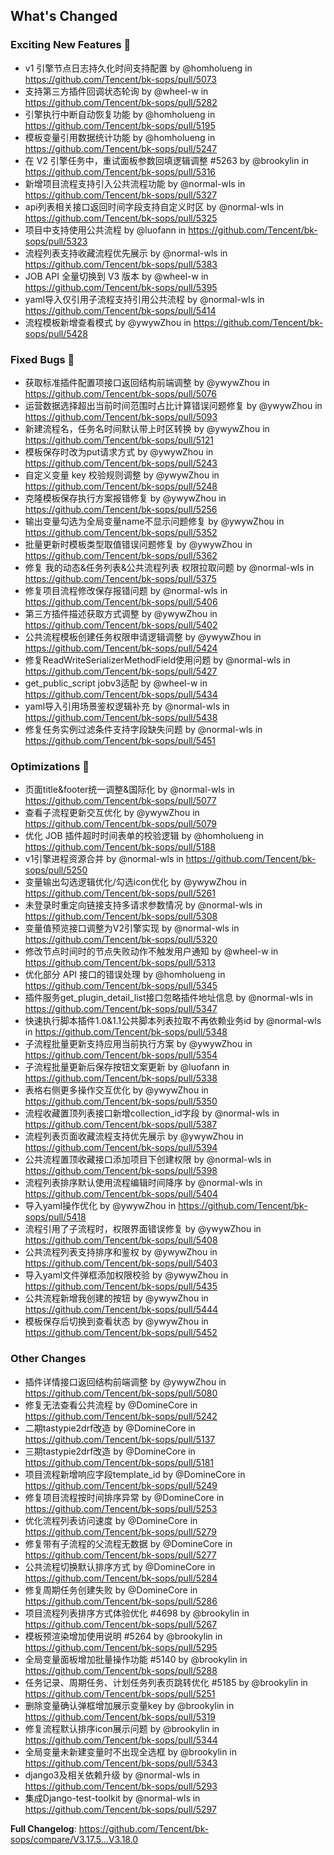 <!-- Release notes generated using configuration in .github/release.yml at release_cap -->

## What's Changed
### Exciting New Features 🎉
* v1 引擎节点日志持久化时间支持配置 by @homholueng in https://github.com/Tencent/bk-sops/pull/5073
* 支持第三方插件回调状态轮询 by @wheel-w in https://github.com/Tencent/bk-sops/pull/5282
* 引擎执行中断自动恢复功能 by @homholueng in https://github.com/Tencent/bk-sops/pull/5195
* 模板变量引用数据统计功能 by @homholueng in https://github.com/Tencent/bk-sops/pull/5247
* 在 V2 引擎任务中，重试面板参数回填逻辑调整 #5263 by @brookylin in https://github.com/Tencent/bk-sops/pull/5316
* 新增项目流程支持引入公共流程功能 by @normal-wls in https://github.com/Tencent/bk-sops/pull/5327
* api列表相关接口返回时间字段支持自定义时区 by @normal-wls in https://github.com/Tencent/bk-sops/pull/5325
* 项目中支持使用公共流程 by @luofann in https://github.com/Tencent/bk-sops/pull/5323
* 流程列表支持收藏流程优先展示 by @normal-wls in https://github.com/Tencent/bk-sops/pull/5383
* JOB API 全量切换到 V3 版本 by @wheel-w in https://github.com/Tencent/bk-sops/pull/5395
* yaml导入仅引用子流程支持引用公共流程 by @normal-wls in https://github.com/Tencent/bk-sops/pull/5414
* 流程模板新增查看模式 by @ywywZhou in https://github.com/Tencent/bk-sops/pull/5428

### Fixed Bugs 👾
* 获取标准插件配置项接口返回结构前端调整 by @ywywZhou in https://github.com/Tencent/bk-sops/pull/5076
* 运营数据选择超出当前时间范围时占比计算错误问题修复 by @ywywZhou in https://github.com/Tencent/bk-sops/pull/5093
* 新建流程名，任务名时间默认带上时区转换 by @ywywZhou in https://github.com/Tencent/bk-sops/pull/5121
* 模板保存时改为put请求方式 by @ywywZhou in https://github.com/Tencent/bk-sops/pull/5243
* 自定义变量 key 校验规则调整 by @ywywZhou in https://github.com/Tencent/bk-sops/pull/5248
* 克隆模板保存执行方案报错修复 by @ywywZhou in https://github.com/Tencent/bk-sops/pull/5256
* 输出变量勾选为全局变量name不显示问题修复 by @ywywZhou in https://github.com/Tencent/bk-sops/pull/5352
* 批量更新时模板类型取值错误问题修复 by @ywywZhou in https://github.com/Tencent/bk-sops/pull/5362
* 修复 我的动态&任务列表&公共流程列表 权限拉取问题 by @normal-wls in https://github.com/Tencent/bk-sops/pull/5375
* 修复项目流程修改保存报错问题 by @normal-wls in https://github.com/Tencent/bk-sops/pull/5406
* 第三方插件描述获取方式调整 by @ywywZhou in https://github.com/Tencent/bk-sops/pull/5402
* 公共流程模板创建任务权限申请逻辑调整 by @ywywZhou in https://github.com/Tencent/bk-sops/pull/5424
* 修复ReadWriteSerializerMethodField使用问题 by @normal-wls in https://github.com/Tencent/bk-sops/pull/5427
* get_public_script jobv3适配 by @wheel-w in https://github.com/Tencent/bk-sops/pull/5434
* yaml导入引用场景鉴权逻辑补充 by @normal-wls in https://github.com/Tencent/bk-sops/pull/5438
* 修复任务实例过滤条件支持字段缺失问题 by @normal-wls in https://github.com/Tencent/bk-sops/pull/5451

### Optimizations 🦾
* 页面title&footer统一调整&国际化 by @normal-wls in https://github.com/Tencent/bk-sops/pull/5077
* 查看子流程更新交互优化 by @ywywZhou in https://github.com/Tencent/bk-sops/pull/5079
* 优化 JOB 插件超时时间表单的校验逻辑 by @homholueng in https://github.com/Tencent/bk-sops/pull/5188
* v1引擎进程资源合并 by @normal-wls in https://github.com/Tencent/bk-sops/pull/5250
* 变量输出勾选逻辑优化/勾选icon优化 by @ywywZhou in https://github.com/Tencent/bk-sops/pull/5261
* 未登录时重定向链接支持多请求参数情况 by @normal-wls in https://github.com/Tencent/bk-sops/pull/5308
* 变量值预览接口调整为V2引擎实现 by @normal-wls in https://github.com/Tencent/bk-sops/pull/5320
* 修改节点时间时的节点失败动作不触发用户通知 by @wheel-w in https://github.com/Tencent/bk-sops/pull/5313
* 优化部分 API 接口的错误处理 by @homholueng in https://github.com/Tencent/bk-sops/pull/5345
* 插件服务get_plugin_detail_list接口忽略插件地址信息 by @normal-wls in https://github.com/Tencent/bk-sops/pull/5347
* 快速执行脚本插件1.0&1.1公共脚本列表拉取不再依赖业务id by @normal-wls in https://github.com/Tencent/bk-sops/pull/5348
* 子流程批量更新支持应用当前执行方案 by @ywywZhou in https://github.com/Tencent/bk-sops/pull/5354
* 子流程批量更新后保存按钮文案更新 by @luofann in https://github.com/Tencent/bk-sops/pull/5338
* 表格右侧更多操作交互优化 by @ywywZhou in https://github.com/Tencent/bk-sops/pull/5350
* 流程收藏置顶列表接口新增collection_id字段 by @normal-wls in https://github.com/Tencent/bk-sops/pull/5387
* 流程列表页面收藏流程支持优先展示 by @ywywZhou in https://github.com/Tencent/bk-sops/pull/5394
* 公共流程置顶收藏接口添加项目下创建权限 by @normal-wls in https://github.com/Tencent/bk-sops/pull/5398
* 流程列表排序默认使用流程编辑时间降序 by @normal-wls in https://github.com/Tencent/bk-sops/pull/5404
* 导入yaml操作优化 by @ywywZhou in https://github.com/Tencent/bk-sops/pull/5418
* 流程引用了子流程时，权限界面错误修复 by @ywywZhou in https://github.com/Tencent/bk-sops/pull/5408
* 公共流程列表支持排序和鉴权 by @ywywZhou in https://github.com/Tencent/bk-sops/pull/5403
* 导入yaml文件弹框添加权限校验 by @ywywZhou in https://github.com/Tencent/bk-sops/pull/5435
* 公共流程新增我创建的按钮 by @ywywZhou in https://github.com/Tencent/bk-sops/pull/5444
* 模板保存后切换到查看状态 by @ywywZhou in https://github.com/Tencent/bk-sops/pull/5452

### Other Changes
* 插件详情接口返回结构前端调整 by @ywywZhou in https://github.com/Tencent/bk-sops/pull/5080
* 修复无法查看公共流程 by @DomineCore in https://github.com/Tencent/bk-sops/pull/5242
* 二期tastypie2drf改造 by @DomineCore in https://github.com/Tencent/bk-sops/pull/5137
* 三期tastypie2drf改造 by @DomineCore in https://github.com/Tencent/bk-sops/pull/5181
* 项目流程新增响应字段template_id by @DomineCore in https://github.com/Tencent/bk-sops/pull/5249
* 修复项目流程按时间排序异常 by @DomineCore in https://github.com/Tencent/bk-sops/pull/5253
* 优化流程列表访问速度 by @DomineCore in https://github.com/Tencent/bk-sops/pull/5279
* 修复带有子流程的父流程无数据 by @DomineCore in https://github.com/Tencent/bk-sops/pull/5277
* 公共流程切换默认排序方式 by @DomineCore in https://github.com/Tencent/bk-sops/pull/5284
* 修复周期任务创建失败 by @DomineCore in https://github.com/Tencent/bk-sops/pull/5286
* 项目流程列表排序方式体验优化 #4698 by @brookylin in https://github.com/Tencent/bk-sops/pull/5267
* 模板预渲染增加使用说明 #5264 by @brookylin in https://github.com/Tencent/bk-sops/pull/5295
* 全局变量面板增加批量操作功能 #5140 by @brookylin in https://github.com/Tencent/bk-sops/pull/5288
* 任务记录、周期任务、计划任务列表页跳转优化 #5185 by @brookylin in https://github.com/Tencent/bk-sops/pull/5251
* 删除变量确认弹框增加展示变量key by @brookylin in https://github.com/Tencent/bk-sops/pull/5319
* 修复流程默认排序icon展示问题 by @brookylin in https://github.com/Tencent/bk-sops/pull/5344
* 全局变量未新建变量时不出现全选框 by @brookylin in https://github.com/Tencent/bk-sops/pull/5343
* django3及相关依赖升级 by @normal-wls in https://github.com/Tencent/bk-sops/pull/5293
* 集成Django-test-toolkit by @normal-wls in https://github.com/Tencent/bk-sops/pull/5297


**Full Changelog**: https://github.com/Tencent/bk-sops/compare/V3.17.5...V3.18.0